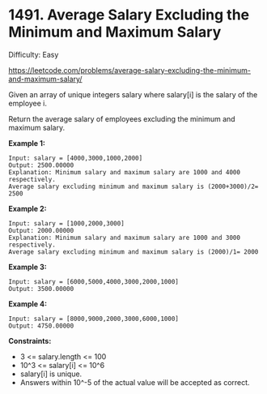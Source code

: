 # 1491. Average Salary Excluding the Minimum and Maximum Salary

Difficulty: Easy

https://leetcode.com/problems/average-salary-excluding-the-minimum-and-maximum-salary/

Given an array of unique integers salary where salary[i] is the salary of the employee i.

Return the average salary of employees excluding the minimum and maximum salary.

**Example 1:**
```
Input: salary = [4000,3000,1000,2000]
Output: 2500.00000
Explanation: Minimum salary and maximum salary are 1000 and 4000 respectively.
Average salary excluding minimum and maximum salary is (2000+3000)/2= 2500
```

**Example 2:**
```
Input: salary = [1000,2000,3000]
Output: 2000.00000
Explanation: Minimum salary and maximum salary are 1000 and 3000 respectively.
Average salary excluding minimum and maximum salary is (2000)/1= 2000
```

**Example 3:**
```
Input: salary = [6000,5000,4000,3000,2000,1000]
Output: 3500.00000
```

**Example 4:**
```
Input: salary = [8000,9000,2000,3000,6000,1000]
Output: 4750.00000
```

**Constraints:**

* 3 <= salary.length <= 100
* 10^3 <= salary[i] <= 10^6
* salary[i] is unique.
* Answers within 10^-5 of the actual value will be accepted as correct.
